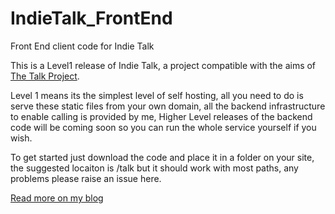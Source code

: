 IndieTalk_FrontEnd
==================

Front End client code for Indie Talk

This is a Level1 release of Indie Talk, a project compatible with the aims of [The Talk Project](http://talkproject.org).

Level 1 means its the simplest level of self hosting, all you need to do is serve these static files from your own domain, all the backend infrastructure to enable calling is provided by me, Higher Level releases of the backend code will be coming soon so you can run the whole service yourself if you wish.

To get started just download the code and place it in a folder on your site, the suggested locaiton is /talk but it should work with most paths, any problems please raise an issue here.

[Read more on my blog](http://sammachin.com/indie-talk)
